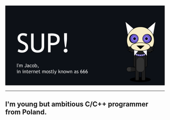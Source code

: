 ![image](https://github.com/I6-6-6I/I6-6-6I/blob/main/Mascot-Waveing-Banner.gif)
- - -
## I'm young but ambitious C/C++ programmer from Poland. ###
